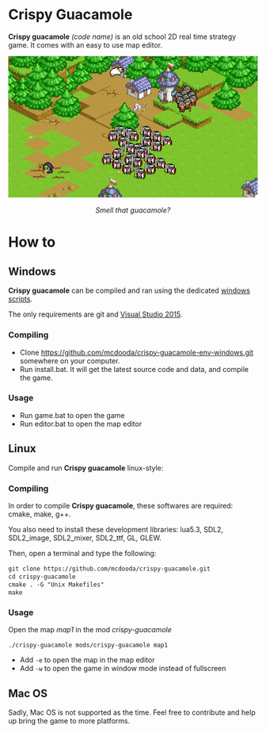 # Crispy Guacamole
__Crispy guacamole__ *(code name)* is an old school 2D real time strategy game.
It comes with an easy to use map editor.

<p align="center">
	<img src="https://raw.githubusercontent.com/mcdooda/crispy-guacamole/master/preview.gif" alt="Crispy guacamole screenshot" />
</p>
<p align="center"><em>Smell that guacamole?</em></p>

# How to
## Windows
__Crispy guacamole__ can be compiled and ran using the dedicated [windows scripts](https://github.com/mcdooda/crispy-guacamole-env-windows).

The only requirements are git and [Visual Studio 2015](https://www.microsoft.com/france/visual-studio/essayez/telecharger/visual-studio.aspx).

### Compiling
- Clone https://github.com/mcdooda/crispy-guacamole-env-windows.git somewhere on your computer.
- Run install.bat. It will get the latest source code and data, and compile the game.

### Usage
- Run game.bat to open the game
- Run editor.bat to open the map editor

## Linux
Compile and run __Crispy guacamole__ linux-style:

### Compiling
In order to compile __Crispy guacamole__, these softwares are required: cmake, make, g++.

You also need to install these development libraries: lua5.3, SDL2, SDL2_image, SDL2_mixer, SDL2_ttf, GL, GLEW.

Then, open a terminal and type the following:
```Shell
git clone https://github.com/mcdooda/crispy-guacamole.git
cd crispy-guacamole
cmake . -G "Unix Makefiles"
make
```

### Usage
Open the map *map1* in the mod *crispy-guacamole*
```Shell
./crispy-guacamole mods/crispy-guacamole map1
```
- Add `-e` to open the map in the map editor
- Add `-w` to open the game in window mode instead of fullscreen

## Mac OS
Sadly, Mac OS is not supported as the time. Feel free to contribute and help up bring the game to more platforms.
